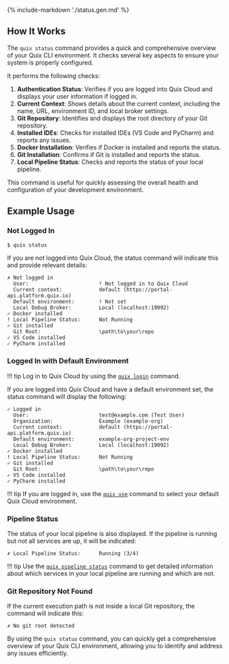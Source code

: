 {% include-markdown './status.gen.md' %}

## How It Works

The `quix status` command provides a quick and comprehensive overview of your Quix CLI environment. It checks several key aspects to ensure your system is properly configured.

It performs the following checks:

1. **Authentication Status**: Verifies if you are logged into Quix Cloud and displays your user information if logged in.
2. **Current Context**: Shows details about the current context, including the name, URL, environment ID, and local broker settings.
3. **Git Repository**: Identifies and displays the root directory of your Git repository.
4. **Installed IDEs**: Checks for installed IDEs (VS Code and PyCharm) and reports any issues.
5. **Docker Installation**: Verifies if Docker is installed and reports the status.
6. **Git Installation**: Confirms if Git is installed and reports the status.
7. **Local Pipeline Status**: Checks and reports the status of your local pipeline.

This command is useful for quickly assessing the overall health and configuration of your development environment.

## Example Usage

### Not Logged In


```bash
$ quix status
```

If you are not logged into Quix Cloud, the status command will indicate this and provide relevant details:


```text
✗ Not logged in
  User:                       ! Not logged in to Quix Cloud
  Current context:            default (https://portal-api.platform.quix.io)
  Default environment:        ! Not set
  Local Debug Broker:         Local (localhost:19092)
✓ Docker installed
! Local Pipeline Status:      Not Running
✓ Git installed
  Git Root:                   \path\to\your\repo
✓ VS Code installed
✓ PyCharm installed
```

### Logged In with Default Environment

!!! tip
    Log in to Quix Cloud by using the [`quix login`](login.md) command.

If you are logged into Quix Cloud and have a default environment set, the status command will display the following:

```text
✓ Logged in
  User:                       test@example.com (Test User)
  Organization:               Example (example-org)
  Current context:            default (https://portal-api.platform.quix.io)
  Default environment:        example-org-project-env
  Local Debug Broker:         Local (localhost:19092)
✓ Docker installed
! Local Pipeline Status:      Not Running
✓ Git installed
  Git Root:                   \path\to\your\repo
✓ VS Code installed
✓ PyCharm installed
```

!!! tip
    If you are logged in, use the [`quix use`](use.md) command to select your default Quix Cloud environment.

### Pipeline Status

The status of your local pipeline is also displayed. If the pipeline is running but not all services are up, it will be indicated:

```text
✗ Local Pipeline Status:      Running (3/4)
```

!!! tip
    Use the [`quix pipeline status`](local/pipeline/status.md) command to get detailed information about which services in your local pipeline are running and which are not.

### Git Repository Not Found

If the current execution path is not inside a local Git repository, the command will indicate this:

```text
✗ No git root detected
```

By using the `quix status` command, you can quickly get a comprehensive overview of your Quix CLI environment, allowing you to identify and address any issues efficiently.
